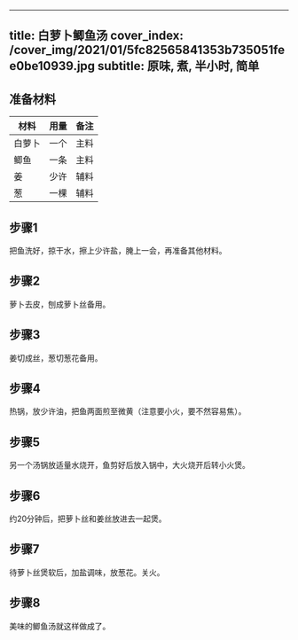 
---
title: 白萝卜鲫鱼汤
cover_index: /cover_img/2021/01/5fc82565841353b735051fee0be10939.jpg
subtitle: 原味, 煮, 半小时, 简单
---

## 准备材料

| 材料     | 用量 | 备注|
| ------- | ----- | --- |
| 白萝卜 | 一个| 主料 |
| 鲫鱼 | 一条| 主料 |
| 姜 | 少许| 辅料 |
| 葱 | 一棵| 辅料 |

## 步骤1

把鱼洗好，掠干水，擦上少许盐，腌上一会，再准备其他材料。

## 步骤2

萝卜去皮，刨成萝卜丝备用。

## 步骤3

姜切成丝，葱切葱花备用。

## 步骤4

热锅，放少许油，把鱼两面煎至微黄（注意要小火，要不然容易焦）。

## 步骤5

另一个汤锅放适量水烧开，鱼剪好后放入锅中，大火烧开后转小火煲。

## 步骤6

约20分钟后，把萝卜丝和姜丝放进去一起煲。

## 步骤7

待萝卜丝煲软后，加盐调味，放葱花。关火。

## 步骤8

美味的鲫鱼汤就这样做成了。

